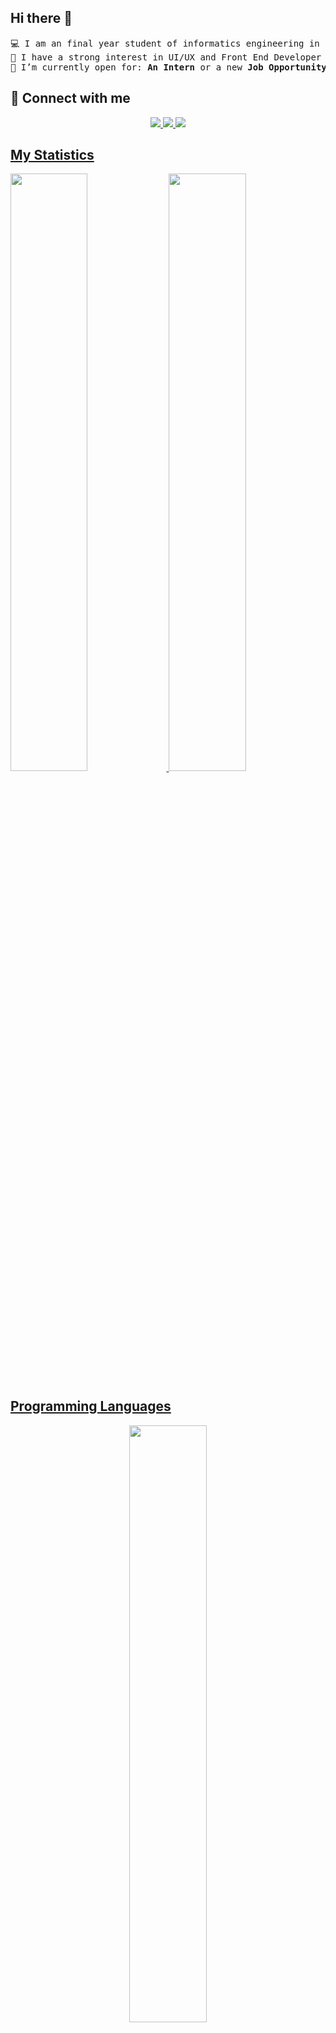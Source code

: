 ## Hi there 👋
<pre>
💻 I am an final year student of informatics engineering in Institut Teknologi PLN - West Jakarta.
📝 I have a strong interest in UI/UX and Front End Developer
🤔 I’m currently open for: <b>An Intern</b> or a new <b>Job Opportunity</b>
</pre>

## 🤝 Connect with me

<p>
<div align="center">
  <a href="https://dwisam.vercel.app/"><img src="https://img.shields.io/badge/-Website-00FFFF?style=for-the-badge&logo=react&logoColor=c58545&labelColor=00FFFF">
  <a href="mailto:dwisamsiarto@gmail.com"><img src="https://img.shields.io/badge/-Gmail-00FFFF?style=for-the-badge&logo=gmail&logoColor=c58545&labelColor=00FFFF">
  <a href="https://www.linkedin.com/in/dwi-sam/"><img src="https://img.shields.io/badge/-LinkedIn-00FFFF?style=for-the-badge&logo=linkedin&logoColor=0000FF&labelColor=00FFFF">
</div>
</p>

## My Statistics
<p align="left">
  <img width="49.5%" src="https://github-readme-stats.vercel.app/api?username=DwiSam&theme=algolia" />
  <img width="49.5%" src="https://github-readme-streak-stats.herokuapp.com/?user=DwiSam&theme=algolia&date_format=M%20j%5B%2C%20Y%5D" />
</p>


## Programming Languages
<p align ="center">
  <img width="49.5%" src="https://github-readme-stats.vercel.app/api/top-langs/?username=DwiSam&layout=compact&theme=algolia" />
</p>
<br>
